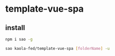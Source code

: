 # template-vue-spa

## install

```bash
npm i sao -g

sao kaola-fed/template-vue-spa [folderName] -u
```
